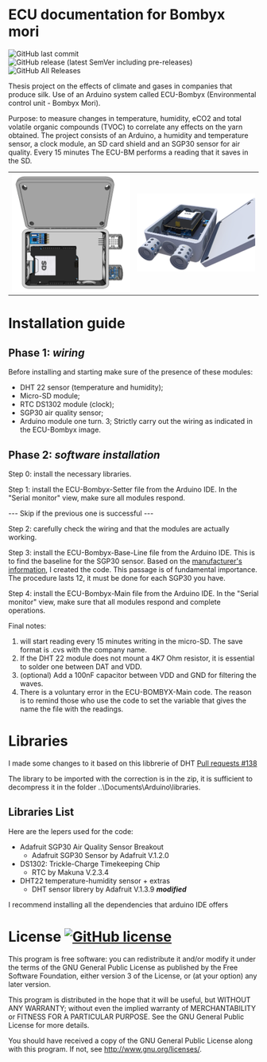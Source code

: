 # ECU documentation for Bombyx mori

![GitHub last commit](https://img.shields.io/github/last-commit/GLWine/ECU-Bombyx?logo=github&style=social)
![GitHub release (latest SemVer including pre-releases)](https://img.shields.io/github/v/release/GLWine/ECU-Bombyx?include_prereleases&style=social)
![GitHub All Releases](https://img.shields.io/github/downloads/GLWine/ECU-Bombyx/total?style=social)

Thesis project on the effects of climate and gases in companies that produce silk. Use of an Arduino system called ECU-Bombyx (Environmental control unit - Bombyx Mori).

Purpose: to measure changes in temperature, humidity, eCO2 and total volatile organic compounds (TVOC) to correlate any effects on the yarn obtained.
The project consists of an Arduino, a humidity and temperature sensor, a clock module, an SD card shield and an SGP30 sensor for air quality.
Every 15 minutes The ECU-BM performs a reading that it saves in the SD.

<table cellspacing=”0″ cellpadding=”0″ width=”560″ border="0">
<tbody>
<tr>
<td valign=”top” width=”250”><img border="0" src="https://github.com/GLWine/ECU-Bombyx/blob/master/Prototipo%203D/Alto.png"></td>
<td valign=”top” width=”250”><img border="0" src="https://github.com/GLWine/ECU-Bombyx/blob/master/Prototipo%203D/ECU-B.png"></td>
</tr></tbody></table>

# Installation guide

## Phase 1: *wiring*
Before installing and starting make sure of the presence of these modules:
- DHT 22 sensor (temperature and humidity);
- Micro-SD module;
- RTC DS1302 module (clock);
- SGP30 air quality sensor;
- Arduino module one turn. 3;
Strictly carry out the wiring as indicated in the ECU-Bombyx image.

## Phase 2: *software installation*
Step 0: install the necessary libraries.

Step 1: install the ECU-Bombyx-Setter file from the Arduino IDE. In the "Serial monitor" view, make sure all modules respond.

--- Skip if the previous one is successful ---

Step 2: carefully check the wiring and that the modules are actually working.

Step 3: install the ECU-Bombyx-Base-Line file from the Arduino IDE. This is to find the baseline for the SGP30 sensor. Based on the [manufacturer's information](https://github.com/adafruit/DHT-sensor-library/pull/138 "Baseline Set & Get"), I created the code. This passage is of fundamental importance. The procedure lasts 12, it must be done for each SGP30 you have.

Step 4: install the ECU-Bombyx-Main file from the Arduino IDE. In the "Serial monitor" view, make sure that all modules respond and complete operations.

Final notes:
1. will start reading every 15 minutes writing in the micro-SD. The save format is .cvs with the company name.
2. If the DHT 22 module does not mount a 4K7 Ohm resistor, it is essential to solder one between DAT and VDD.
3. (optional) Add a 100nF capacitor between VDD and GND for filtering the waves.
3. There is a voluntary error in the ECU-BOMBYX-Main code. The reason is to remind those who use the code to set the variable that gives the name the file with the readings.

# Libraries

I made some changes to it based on this libbrerie of DHT [Pull requests #138](https://github.com/adafruit/DHT-sensor-library/pull/138 "Fixed signed/unsigned and unused parameter warnings")

The library to be imported with the correction is in the zip, it is sufficient to decompress it in the folder ..\Documents\Arduino\libraries\.

## Libraries List

Here are the lepers used for the code:

- Adafruit SGP30 Air Quality Sensor Breakout
  - Adafruit SGP30 Sensor by Adafruit V.1.2.0
- DS1302: Trickle-Charge Timekeeping Chip
  - RTC by Makuna V.2.3.4
- DHT22 temperature-humidity sensor + extras
  - DHT sensor librery by Adafruit V.1.3.9 **_modified_**

I recommend installing all the dependencies that arduino IDE offers

# License   [![GitHub license](https://img.shields.io/github/license/GLWine/ECU-Bombyx)](https://github.com/GLWine/ECU-Bombyx/blob/master/LICENSE.md)

This program is free software: you can redistribute it and/or modify
it under the terms of the GNU General Public License as published by
the Free Software Foundation, either version 3 of the License, or
(at your option) any later version.

This program is distributed in the hope that it will be useful,
but WITHOUT ANY WARRANTY; without even the implied warranty of
MERCHANTABILITY or FITNESS FOR A PARTICULAR PURPOSE.  See the
GNU General Public License for more details.

You should have received a copy of the GNU General Public License
along with this program.  If not, see <http://www.gnu.org/licenses/>.
